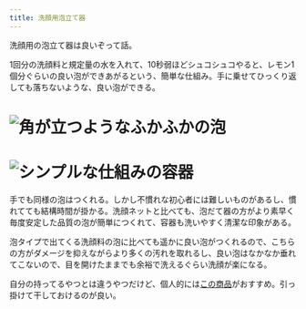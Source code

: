 ```yaml
---
title: 洗顔用泡立て器
---
```

洗顔用の泡立て器は良いぞって話。

1回分の洗顔料と規定量の水を入れて、10秒弱ほどシュコシュコやると、レモン1個分ぐらいの良い泡ができあがるという、簡単な仕組み。手に乗せてひっくり返しても落ちないような、良い泡ができる。

![](https://lh4.googleusercontent.com/zQkr_MtDqmPJ6e2Q1J1LlUEGbkLxFNO8GG-xYLXVFLj9nYzQIHIifKW7-JBalPMKa6LMlsJoZs4whsbMfo34wSdnhdK6DFYs3vhL7j5KWgQnBKDAVpK4LR2ssUOsswxvJu8R4xbGu4m7r7qm7Fbl4luP6rMGx4fw9ZJDTI-Jui6hI77xzH_HIZP9a7eI "角が立つようなふかふかの泡")
===================================================================================================================================================================================================================================================

![](https://lh6.googleusercontent.com/-6UyXY7HZoVkQLgIPezNviy_RdHwvyo0f0KwbDN9g5f4iyfZDzhQb2XOkSII_4ovQaCliZpVpqGMSJ1uLeWqWzofsWjut7LoqYcL_1IxUfP2Of1wVn_x0uChKLw6OdD867rsVotrbwu66ZfN8RBAo4oeh-1XQJJQ4vVhXhQrxWBvBcjstMgaWIKW0kc_ "シンプルな仕組みの容器")
=================================================================================================================================================================================================================================================

手でも同様の泡はつくれる。しかし不慣れな初心者には難しいものがあるし、慣れてても結構時間が掛かる。洗顔ネットと比べても、泡だて器の方がより素早く毎度安定した品質の泡が簡単につくれて、容器も洗いやすく清潔な印象がある。

泡タイプで出てくる洗顔料の泡に比べても遥かに良い泡がつくれるので、こちらの方がダメージを抑えながらより多くの汚れを取れるし、良い泡はなかなか垂れてこないので、目を開けたままでも余裕で洗えるぐらい洗顔が楽になる。

自分の持ってるやつとは違うやつだけど、個人的には[この商品](https://www.amazon.co.jp/dp/B09KMP9GDN)がおすすめ。引っ掛けて干しておけるのが良い。
